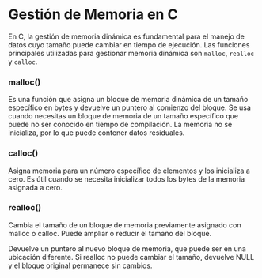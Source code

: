 # Gestión de Memoria en C

En C, la gestión de memoria dinámica es fundamental para el manejo de datos cuyo tamaño puede cambiar en tiempo de ejecución. 
Las funciones principales utilizadas para gestionar memoria dinámica son `malloc`, `realloc` y `calloc`.

### malloc()
Es una función que asigna un bloque de memoria dinámica de un tamaño específico en bytes y devuelve un puntero al comienzo del bloque.
Se usa cuando necesitas un bloque de memoria de un tamaño específico que puede no ser conocido en tiempo de compilación. La memoria no se inicializa, por lo que puede contener datos residuales.
### calloc()
Asigna memoria para un número específico de elementos y los inicializa a cero. Es útil cuando se necesita inicializar todos los bytes de la memoria asignada a cero.

### realloc()
Cambia el tamaño de un bloque de memoria previamente asignado con malloc o calloc. Puede ampliar o reducir el tamaño del bloque.

Devuelve un puntero al nuevo bloque de memoria, que puede ser en una ubicación diferente. Si realloc no puede cambiar el tamaño, devuelve NULL y el bloque original permanece sin cambios.
